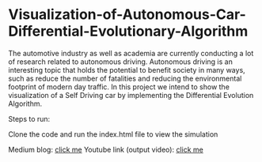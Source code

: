 # Visualization-of-Autonomous-Car-Differential-Evolutionary-Algorithm

The automotive industry as well as academia are currently conducting a lot of research related to autonomous driving. Autonomous driving is an interesting topic that holds the potential to benefit society in many ways, such as reduce the number of fatalities and reducing the environmental footprint of modern day traffic. In this project we intend to show the visualization of a Self Driving car by implementing the Differential Evolution Algorithm.

Steps to run:

Clone the code and run the index.html file to view the simulation

Medium blog: [click me](https://medium.com/@rutvakpatel98/visualization-of-autonomous-car-evolutionary-machine-learning-model-acdebdeae0ab)
Youtube link (output video): [click me](https://www.youtube.com/watch?v=VG4_Y5RnF9Y)
